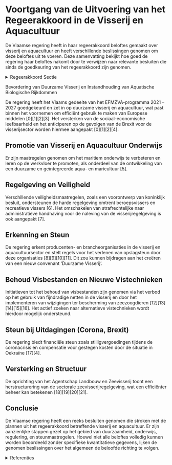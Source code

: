 # Voortgang van de Uitvoering van het Regeerakkoord in de Visserij en Aquacultuur

De Vlaamse regering heeft in haar regeerakkoord beloftes gemaakt over visserij en aquacultuur en heeft verschillende beslissingen genomen om deze beloftes uit te voeren. Deze samenvatting bekijkt hoe goed de regering haar beloftes nakomt door te verwijzen naar relevante besluiten die sinds de goedkeuring van het regeerakkoord zijn genomen.

<details>
        <summary>Regeerakkoord Sectie </summary>
        <p>4.6 Visserij en aquacultuur als onderdeel van een Vlaams voedselbeleid Om nieuwe goed opgeleide mensen naar de visserijsector te krijgen zetten we in op de promotie van het maritiem onderwijs en leren op de werkvloer. Beroepsvissers zijn gebonden aan een strikte regelgeving qua veiligheid, beman-ningsvereisten en uitrusting. Recreatieve vissers genieten bepaalde wettelijke vrijstellingen. De huidige regelgeving bevat lacunes. Deze hiaten in de regelgeving moeten opgespoord worden en grijze zones aangepakt. Monitoring van de recrea-tieve visserij is noodzakelijk. We maken zo efficiënt mogelijk gebruik van de Europese middelen via het Europees Fonds Maritieme Zaken en Visserij (EFMZV). De middelen moeten ingezet worden om de specificiteit van de Vlaamse visserijsector en de uitdagingen het hoofd te bieden. De focus komt daarbij te liggen op de sociaal-economische leefbaarheid van de sector. Vlaanderen is erg afhankelijk van de visbestanden in Britse wateren. Bij een eventuele harde Brexit bekijken we proactief de gevolgen voor reders en vissers. Actieve ondersteuning van een beginnende aquacultuur in Vlaanderen. Onze Universiteiten, het ILVO en in steeds grotere mate het VLIZ, hebben de wetenschappelijke expertise in huis om de aquacultuursector aan land en op zee een voorsprong te geven op onze buurlanden. Een expertise opgebouwd in Vlaanderen die in eerste instantie in Vlaanderen in economische activiteit moet worden omgezet, en van daaruit geëxpor-teerd kan worden. Er komt een nieuw convenant ‘Duurzame Visserij’ als opvolger van huidig convenant dat loopt tot 2020, met evenwaardige aandacht voor economi-sche, ecologische en sociale duurzaamheid. Het actief zoeken van alternatieve vistechnieken en energiebronnen wordt opgenomen in dit conve-nant. In navolging van de nieuwe Europese rege-ling is door de Vlaamse regering het verbod op vissen met elektrische pulsvaartuigen in de 12-mijlszone voor onze kust ingesteld. Dit verbod wordt ten volle opgevolgd en gehandhaafd. </p>
        </details> 

Bevordering van Duurzame Visserij en Instandhouding van Aquatische Biologische Rijkdommen

De regering heeft het Vlaams gedeelte van het EFMZVA-programma 2021 – 2027 goedgekeurd en zet in op duurzame visserij en aquacultuur, wat past binnen het voornemen om efficiënt gebruik te maken van Europese middelen \[0\]\[1\]\[2\]\[3\]. Het versterken van de sociaal-economische leefbaarheid en het anticiperen op de gevolgen van de Brexit voor de visserijsector worden hiermee aangepakt \[0\]\[1\]\[2\]\[4\].

## Promotie van Visserij en Aquacultuur Onderwijs

Er zijn maatregelen genomen om het maritiem onderwijs te verbeteren en leren op de werkvloer te promoten, als onderdeel van de ontwikkeling van een duurzame en geïntegreerde aqua- en maricultuur \[5\].

## Regelgeving en Veiligheid

Verschillende veiligheidsmaatregelen, zoals een voorontwerp van koninklijk besluit, ondersteunen de harde regelgeving omtrent beroepsvissers en recreatieve vissers \[6\]. Het omschakelen van strafrechtelijke naar administratieve handhaving voor de naleving van de visserijregelgeving is ook aangepakt \[7\].

## Erkenning en Steun

De regering erkent producenten- en brancheorganisaties in de visserij en aquacultuursector en stelt regels voor het verlenen van opslagsteun door deze organisaties \[8\]\[9\]\[10\]\[11\]. Dit zou kunnen bijdragen aan het creëren van een nieuw convenant ‘Duurzame Visserij’.

## Behoud Visbestanden en Nieuwe Vistechnieken

Initiatieven tot het behoud van visbestanden zijn genomen via het verbod op het gebruik van fijndradige netten in de visserij en door het implementeren van wijzigingen ter bescherming van zeezoogdieren \[12\]\[13\]\[14\]\[15\]\[16\]. Het actief zoeken naar alternatieve vistechnieken wordt hierdoor mogelijk ondersteund.

## Steun bij Uitdagingen (Corona, Brexit)

De regering biedt financiële steun zoals stilligvergoedingen tijdens de coronacrisis en compensatie voor gestegen kosten door de situatie in Oekraïne \[17\]\[4\].

## Versterking en Structuur

De oprichting van het Agentschap Landbouw en Zeevisserij toont een herstructurering van de sectorale zeevisserijregelgeving, wat een efficiënter beheer kan betekenen \[18\]\[19\]\[20\]\[21\].

## Conclusie

De Vlaamse regering heeft een reeks besluiten genomen die stroken met de plannen uit het regeerakkoord betreffende visserij en aquacultuur. Er zijn aanzienlijke stappen gezet op het gebied van duurzaamheid, onderwijs, regulering, en steunmaatregelen. Hoewel niet alle beloftes volledig kunnen worden beoordeeld zonder specifieke kwantitatieve gegevens, lijken de genomen beslissingen over het algemeen de beloofde richting te volgen.

<details>
        <summary> Referenties</summary>
        **[\[0\]](https://beslissingenvlaamseregering.vlaanderen.be/?search=Vlaams%20gedeelte%20van%20het%20Belgisch%20Programma%20Europees%20Fonds%20voor%20Maritieme%20Zaken%2C%20Visserij%20en%20Aquacultuur%20%28EFMZVA%29%202021%20%E2%80%93%202027&dateOption=select&startDate=2022-07-15T08%3A00%3A00Z&endDate=2022-07-15T08%3A00%3A00Z)** : **(2022-07-15)** Vlaams gedeelte van het Belgisch Programma Europees Fonds voor Maritieme Zaken, Visserij en Aquacultuur (EFMZVA) 2021 – 2027 

**[\[1\]](https://beslissingenvlaamseregering.vlaanderen.be/?search=Financieringsinstrument%20Vlaamse%20visserij-%20en%20Aquacultuursector%20%28FIVA%29%3A%20aanpassing%20aan%20nieuwe%20maatregelen%20Europees%20Fonds%20voor%20Maritieme%20Zaken%2C%20Visserij%20en%20aquacultuur%20%28EFMZVA%29%20&dateOption=select&startDate=2023-06-16T08%3A00%3A00Z&endDate=2023-06-16T08%3A00%3A00Z)** : **(2023-06-16)** Financieringsinstrument Vlaamse visserij- en Aquacultuursector (FIVA): aanpassing aan nieuwe maatregelen Europees Fonds voor Maritieme Zaken, Visserij en aquacultuur (EFMZVA)  

**[\[2\]](https://beslissingenvlaamseregering.vlaanderen.be/?search=Financieringsinstrument%20voor%20de%20Vlaamse%20visserij-%20en%20Aquacultuursector%20%28FIVA%29&dateOption=select&startDate=2023-03-10T09%3A00%3A00Z&endDate=2023-03-10T09%3A00%3A00Z)** : **(2023-03-10)** Financieringsinstrument voor de Vlaamse visserij- en Aquacultuursector (FIVA) 

**[\[3\]](https://beslissingenvlaamseregering.vlaanderen.be/?search=Financieringsinstrument%20voor%20de%20Vlaamse%20visserij-%20en%20Aquacultuursector%20%28FIVA%29&dateOption=select&startDate=2023-04-28T08%3A00%3A00Z&endDate=2023-04-28T08%3A00%3A00Z)** : **(2023-04-28)** Financieringsinstrument voor de Vlaamse visserij- en Aquacultuursector (FIVA) 

**[\[4\]](https://beslissingenvlaamseregering.vlaanderen.be/?search=Plan%20Vlaamse%20Veerkracht%3A%20Ondersteuning%20visserijsector%20als%20gevolg%20van%20de%20situatie%20in%20Oekra%C3%AFne&dateOption=select&startDate=2022-07-15T08%3A00%3A00Z&endDate=2022-07-15T08%3A00%3A00Z)** : **(2022-07-15)** Plan Vlaamse Veerkracht: Ondersteuning visserijsector als gevolg van de situatie in Oekraïne 

**[\[5\]](https://beslissingenvlaamseregering.vlaanderen.be/?search=Ontwikkeling%20van%20een%20duurzame%20en%20ge%C3%AFntegreerde%20aqua-%20en%20maricultuur&dateOption=select&startDate=2021-06-04T08%3A00%3A00Z&endDate=2021-06-04T08%3A00%3A00Z)** : **(2021-06-04)** Ontwikkeling van een duurzame en geïntegreerde aqua- en maricultuur 

**[\[6\]](https://beslissingenvlaamseregering.vlaanderen.be/?search=Veiligheidsmaatregelen%20visserij%0A%0A&dateOption=select&startDate=2020-02-07T09%3A00%3A00Z&endDate=2020-02-07T09%3A00%3A00Z)** : **(2020-02-07)** Veiligheidsmaatregelen visserij

 

**[\[7\]](https://beslissingenvlaamseregering.vlaanderen.be/?search=Verzameldecreet%20landbouw%20en%20visserij&dateOption=select&startDate=2023-07-07T09%3A00%3A00Z&endDate=2023-07-07T09%3A00%3A00Z)** : **(2023-07-07)** Verzameldecreet landbouw en visserij 

**[\[8\]](https://beslissingenvlaamseregering.vlaanderen.be/?search=Erkenning%20producenten-%20en%20brancheorganisaties%20sector%20visserij%20en%20aquacultuur%2C%20en%20vaststellen%20regels%20voor%20het%20verlenen%20van%20opslagsteun%20door%20erkende%20producentenorganisaties&dateOption=select&startDate=2022-05-06T08%3A00%3A00Z&endDate=2022-05-06T08%3A00%3A00Z)** : **(2022-05-06)** Erkenning producenten- en brancheorganisaties sector visserij en aquacultuur, en vaststellen regels voor het verlenen van opslagsteun door erkende producentenorganisaties 

**[\[9\]](https://beslissingenvlaamseregering.vlaanderen.be/?search=Erkenning%20producenten-%20en%20brancheorganisaties%20sector%20visserij%20en%20aquacultuur%2C%20en%20vaststellen%20regels%20voor%20het%20verlenen%20van%20opslagsteun%20door%20erkende%20producentenorganisaties&dateOption=select&startDate=2022-10-07T08%3A00%3A00Z&endDate=2022-10-07T08%3A00%3A00Z)** : **(2022-10-07)** Erkenning producenten- en brancheorganisaties sector visserij en aquacultuur, en vaststellen regels voor het verlenen van opslagsteun door erkende producentenorganisaties 

**[\[10\]](https://beslissingenvlaamseregering.vlaanderen.be/?search=Erkenning%20producenten-%20en%20brancheorganisaties%20sector%20visserij%20en%20aquacultuur%2C%20en%20vaststellen%20regels%20voor%20het%20verlenen%20van%20opslagsteun%20door%20erkende%20producentenorganisaties&dateOption=select&startDate=2022-06-24T08%3A00%3A00Z&endDate=2022-06-24T08%3A00%3A00Z)** : **(2022-06-24)** Erkenning producenten- en brancheorganisaties sector visserij en aquacultuur, en vaststellen regels voor het verlenen van opslagsteun door erkende producentenorganisaties 

**[\[11\]](https://beslissingenvlaamseregering.vlaanderen.be/?search=Verhoging%20brutotonnenmaat%20vissersvaartuigen&dateOption=select&startDate=2020-02-21T09%3A00%3A00Z&endDate=2020-02-21T09%3A00%3A00Z)** : **(2020-02-21)** Verhoging brutotonnenmaat vissersvaartuigen 

**[\[12\]](https://beslissingenvlaamseregering.vlaanderen.be/?search=Maatregelen%20behoud%20van%20visbestanden&dateOption=select&startDate=2022-01-28T09%3A00%3A00Z&endDate=2022-01-28T09%3A00%3A00Z)** : **(2022-01-28)** Maatregelen behoud van visbestanden 

**[\[13\]](https://beslissingenvlaamseregering.vlaanderen.be/?search=Maatregelen%20behoud%20van%20visbestanden%3A%20juridische%20basis%20voor%20het%20verbod%20op%20fijndradige%20netten%20in%20de%20visserij&dateOption=select&startDate=2022-04-22T08%3A00%3A00Z&endDate=2022-04-22T08%3A00%3A00Z)** : **(2022-04-22)** Maatregelen behoud van visbestanden: juridische basis voor het verbod op fijndradige netten in de visserij 

**[\[14\]](https://beslissingenvlaamseregering.vlaanderen.be/?search=Ontwerp%20Vlaams%20Scheepvaartdecreet&dateOption=select&startDate=2021-10-22T08%3A00%3A00Z&endDate=2021-10-22T08%3A00%3A00Z)** : **(2021-10-22)** Ontwerp Vlaams Scheepvaartdecreet 

**[\[15\]](https://beslissingenvlaamseregering.vlaanderen.be/?search=Verbod%20gebruik%20warrel-%20en%20kieuwnetten%3A%20wijzigingsbesluit&dateOption=select&startDate=2021-11-26T09%3A00%3A00Z&endDate=2021-11-26T09%3A00%3A00Z)** : **(2021-11-26)** Verbod gebruik warrel- en kieuwnetten: wijzigingsbesluit 

**[\[16\]](https://beslissingenvlaamseregering.vlaanderen.be/?search=Verbod%20gebruik%20warrel-%20en%20kieuwnetten%3A%20wijzigingsbesluit&dateOption=select&startDate=2022-03-18T09%3A00%3A00Z&endDate=2022-03-18T09%3A00%3A00Z)** : **(2022-03-18)** Verbod gebruik warrel- en kieuwnetten: wijzigingsbesluit 

**[\[17\]](https://beslissingenvlaamseregering.vlaanderen.be/?search=Stilligvergoeding%20visserij%20in%20kader%20van%20coronacrisis&dateOption=select&startDate=2020-05-15T08%3A00%3A00Z&endDate=2020-05-15T08%3A00%3A00Z)** : **(2020-05-15)** Stilligvergoeding visserij in kader van coronacrisis 

**[\[18\]](https://beslissingenvlaamseregering.vlaanderen.be/?search=Oprichting%20Agentschap%20Landbouw%20en%20Zeevisserij%3A%20aanpassing%20sectorale%20zeevisserijregelgeving&dateOption=select&startDate=2023-11-17T09%3A00%3A00Z&endDate=2023-11-17T09%3A00%3A00Z)** : **(2023-11-17)** Oprichting Agentschap Landbouw en Zeevisserij: aanpassing sectorale zeevisserijregelgeving 

**[\[19\]](https://beslissingenvlaamseregering.vlaanderen.be/?search=Oprichting%20Agentschap%20Landbouw%20en%20Zeevisserij%3A%20aanpassing%20sectorale%20zeevisserijregelgeving&dateOption=select&startDate=2023-10-20T08%3A00%3A00Z&endDate=2023-10-20T08%3A00%3A00Z)** : **(2023-10-20)** Oprichting Agentschap Landbouw en Zeevisserij: aanpassing sectorale zeevisserijregelgeving 

**[\[20\]](https://beslissingenvlaamseregering.vlaanderen.be/?search=Oprichting%20Agentschap%20Landbouw%20en%20Zeevisserij&dateOption=select&startDate=2023-07-07T09%3A00%3A00Z&endDate=2023-07-07T09%3A00%3A00Z)** : **(2023-07-07)** Oprichting Agentschap Landbouw en Zeevisserij 

**[\[21\]](https://beslissingenvlaamseregering.vlaanderen.be/?search=Oprichting%20Agentschap%20Landbouw%20en%20Zeevisserij&dateOption=select&startDate=2023-09-15T08%3A00%3A00Z&endDate=2023-09-15T08%3A00%3A00Z)** : **(2023-09-15)** Oprichting Agentschap Landbouw en Zeevisserij 
        </details> 

